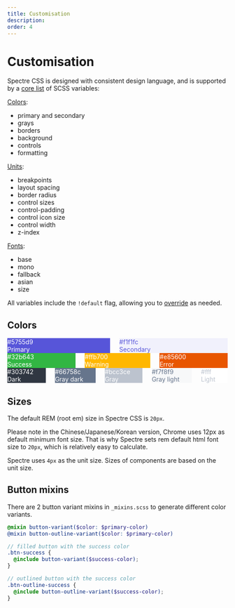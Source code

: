 ```yaml
---
title: Customisation
description: 
order: 4
---
```


# Customisation

Spectre CSS is designed with consistent design language, and is supported by a [core list](https://github.com/spectre-org/spectre-css/blob/main/src/_variables.scss) of SCSS variables:

[Colors](#colors):

- primary and secondary
- grays
- borders
- background
- controls
- formatting

[Units](../layout/responsive.md#responsive-visibility):

- breakpoints
- layout spacing
- border radius
- control sizes
- control-padding
- control icon size
- control width
- z-index

[Fonts](../elements/typography.md):

- base
- mono
- fallback
- asian
- size

All variables include the `!default` flag, allowing you to [override](build.md#user-variables) as needed.

## Colors

<div class="vp-raw docs-demo">
  <div class="columns">
    <div class="column col-2 col-md-6">
      <div class="docs-color" style="background:#5755d9;color:#fff;">
        <div class="color-title">#5755d9</div>
        <div class="color-subtitle">Primary</div>
      </div>
    </div>
    <div class="column col-2 col-md-6">
      <div class="docs-color" style="background:#f1f1fc;color:#5755d9;">
        <div class="color-title">#f1f1fc</div>
        <div class="color-subtitle">Secondary</div>
      </div>
    </div>
  </div>
  <div class="columns">
    <div class="column col-2 col-md-6">
      <div class="docs-color" style="background:#32b643;color:#fff;">
        <div class="color-title">#32b643</div>
        <div class="color-subtitle">Success</div>
      </div>
    </div>
    <div class="column col-2 col-md-6">
      <div class="docs-color" style="background:#ffb700;color:#fff;">
        <div class="color-title">#ffb700</div>
        <div class="color-subtitle">Warning</div>
      </div>
    </div>
    <div class="column col-2 col-md-6">
      <div class="docs-color" style="background:#e85600;color:#fff;">
        <div class="color-title">#e85600</div>
        <div class="color-subtitle">Error</div>
      </div>
    </div>
  </div>
  <div class="columns">
    <div class="column col-2 col-md-6">
      <div class="docs-color" style="background:#303742;color:#fff;">
        <div class="color-title">#303742</div>
        <div class="color-subtitle">Dark</div>
      </div>
    </div>
    <div class="column col-2 col-md-6">
      <div class="docs-color" style="background:#66758c;color:#fff;">
        <div class="color-title">#66758c</div>
        <div class="color-subtitle">Gray dark</div>
      </div>
    </div>
    <div class="column col-2 col-md-6">
      <div class="docs-color" style="background:#bcc3ce;color:#fff;">
        <div class="color-title">#bcc3ce</div>
        <div class="color-subtitle">Gray</div>
      </div>
    </div>
    <div class="column col-2 col-md-6">
      <div class="docs-color" style="background:#f7f8f9;color:#66758c;">
        <div class="color-title">#f7f8f9</div>
        <div class="color-subtitle">Gray light</div>
      </div>
    </div>
    <div class="column col-2 col-md-6">
      <div class="docs-color" style="background:#fff;color:#bcc3ce;">
        <div class="color-title">#fff</div>
        <div class="color-subtitle">Light</div>
      </div>
    </div>
  </div>
</div>


## Sizes

The default REM (root em) size in Spectre CSS is `20px`.

Please note in the Chinese/Japanese/Korean version, Chrome uses 12px as default minimum font size. That is why Spectre sets rem default html font size to `20px`, which is relatively easy to calculate.

Spectre uses `4px` as the unit size. Sizes of components are based on the unit size.

## Button mixins

There are 2 button variant mixins in `_mixins.scss` to generate different color variants.

```scss
@mixin button-variant($color: $primary-color)
@mixin button-outline-variant($color: $primary-color)
```

```scss
// filled button with the success color
.btn-success {
  @include button-variant($success-color);
}

// outlined button with the success color
.btn-outline-success {
  @include button-outline-variant($success-color);
}
```
